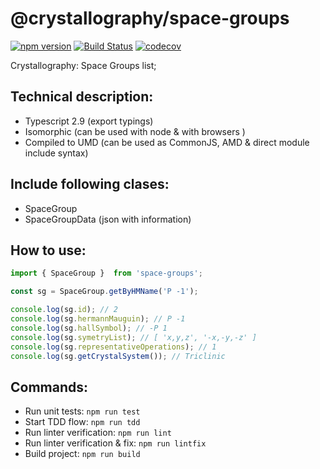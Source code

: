 # @crystallography/space-groups

[![npm version](https://badge.fury.io/js/%40crystallography%2Fspace-groups.svg)](https://badge.fury.io/js/%40crystallography%2Fspace-groups)
[![Build Status](https://travis-ci.org/crystallography/space-groups.svg?branch=master)](https://travis-ci.org/crystallography/space-groups)
[![codecov](https://codecov.io/gh/crystallography/space-groups/branch/master/graph/badge.svg)](https://codecov.io/gh/crystallography/space-groups)

Crystallography: Space Groups list;

## Technical description:
  * Typescript 2.9 (export typings)
  * Isomorphic (can be used with node & with browsers )
  * Compiled to UMD (can be used as CommonJS, AMD & direct module include syntax)

## Include following clases:
  * SpaceGroup
  * SpaceGroupData (json with information)

## How to use:
```javascript
import { SpaceGroup }  from 'space-groups';

const sg = SpaceGroup.getByHMName('P -1');

console.log(sg.id); // 2
console.log(sg.hermannMauguin); // P -1
console.log(sg.hallSymbol); // -P 1
console.log(sg.symetryList); // [ 'x,y,z', '-x,-y,-z' ]
console.log(sg.representativeOperations); // 1
console.log(sg.getCrystalSystem()); // Triclinic

```

## Commands:
  * Run unit tests: `npm run test`
  * Start TDD flow: `npm run tdd`
  * Run linter verification: `npm run lint`
  * Run linter verification & fix: `npm run lintfix`
  * Build project: `npm run build`
